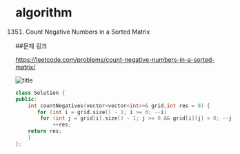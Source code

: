 ﻿# algorithm
1351. Count Negative Numbers in a Sorted Matrix

##문제 링크  

https://leetcode.com/problems/count-negative-numbers-in-a-sorted-matrix/

![title](https://github.com/jungmin3834/algorithm/blob/master/image/count-negative-numbers-in-a-sorted-matrix.JPG)


```cpp
class Solution {
public:
    int countNegatives(vector<vector<int>>& grid,int res = 0) {
       for (int i = grid.size() - 1; i >= 0; --i)
        for (int j = grid[i].size() - 1; j >= 0 && grid[i][j] < 0; --j)
            ++res;
    return res;
    }
};
```
